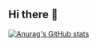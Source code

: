 ## Hi there 👋
[![Anurag's GitHub stats](https://github-readme-stats.vercel.app/api?username=vyinie)](https://github.com/vyinie/github-readme-stats)
